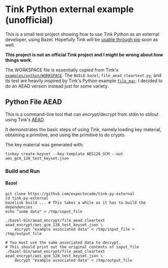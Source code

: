 # Tink Python external example (unofficial)
This is a small test project showing how to use Tink Python as an external developer, using Bazel. Hopefully Tink will be [usable through pip](https://github.com/google/tink/issues/248#issuecomment-606350083) soon as well.

**This project is not an official Tink project and I might be wrong about how things work.**

The WORKSPACE file is essentially copied from Tink's [`examples/python/WORKSPACE`](https://github.com/google/tink/blob/master/examples/python/WORKSPACE).
The `BUILD.bazel`, `file_aead_cleartext.py`, and its test are heavily inspired by Tink's
Python example [`file_mac`](https://github.com/google/tink/tree/master/examples/python/file_mac). I decided to do an AEAD version
instead just for some variety.

## Python File AEAD

This is a command-line tool that can encrypt/decrypt from stdin to stdout using Tink's [AEAD](https://github.com/google/tink/blob/master/docs/PRIMITIVES.md#authenticated-encryption-with-associated-data).

It demonstrates the basic steps of using Tink, namely loading key material,
obtaining a primitive, and using the primitive to do crypto.

The key material was generated with:

```shell
tinkey create-keyset --key-template AES128_GCM --out aes_gcm_128_test_keyset.json
```

### Build and Run

#### Bazel

```shell
git clone https://github.com/expectocode/tink-py-external
cd tink-py-external
bazelisk build ... # This takes a while as it has to build the dependencies
echo "some data" > /tmp/input_file

./bazel-bin/aead_encrypt/file_aead_cleartext aead_encrypt/aes_gcm_128_test_keyset.json \
    encrypt "example associated data" < /tmp/input_file > /tmp/output_file

# You must use the same associated data to decrypt.
# This should print out the original contents of input_file
./bazel-bin/aead_encrypt/file_aead_cleartext aead_encrypt/aes_gcm_128_test_keyset.json \
    decrypt "example associated data" < /tmp/output_file
```
